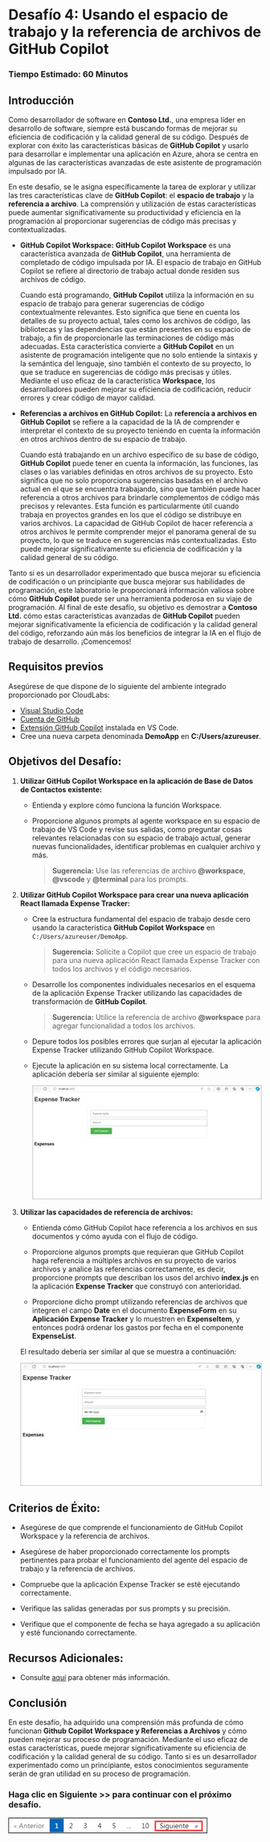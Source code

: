 # Desafío 4: Usando el espacio de trabajo y la referencia de archivos de GitHub Copilot

### Tiempo Estimado: 60 Minutos

## Introducción

Como desarrollador de software en **Contoso Ltd.**, una empresa líder en desarrollo de software, siempre está buscando formas de mejorar su eficiencia de codificación y la calidad general de su código. Después de explorar con éxito las características básicas de **GitHub Copilot** y usarlo para desarrollar e implementar una aplicación en Azure, ahora se centra en algunas de las características avanzadas de este asistente de programación impulsado por IA.

En este desafío, se le asigna específicamente la tarea de explorar y utilizar las tres características clave de **GitHub Copilot**: el **espacio de trabajo** y la **referencia a archivo**. La comprensión y utilización de estas características puede aumentar significativamente su productividad y eficiencia en la programación al proporcionar sugerencias de código más precisas y contextualizadas.

- **GitHub Copilot Workspace:** **GitHub Copilot Workspace** es una característica avanzada de **GitHub Copilot**, una herramienta de completado de código impulsada por IA. El espacio de trabajo en GitHub Copilot se refiere al directorio de trabajo actual donde residen sus archivos de código.

   Cuando está programando, **GitHub Copilot** utiliza la información en su espacio de trabajo para generar sugerencias de código contextualmente relevantes. Esto significa que tiene en cuenta los detalles de su proyecto actual, tales como los archivos de código, las bibliotecas y las dependencias que están presentes en su espacio de trabajo, a fin de proporcionarle las terminaciones de código más adecuadas. Esta característica convierte a **GitHub Copilot** en un asistente de programación inteligente que no solo entiende la sintaxis y la semántica del lenguaje, sino también el contexto de su proyecto, lo que se traduce en sugerencias de código más precisas y útiles.
   Mediante el uso eficaz de la característica **Workspace**, los desarrolladores pueden mejorar su eficiencia de codificación, reducir errores y crear código de mayor calidad.

- **Referencias a archivos en GitHub Copilot:** La **referencia a archivos en GitHub Copilot** se refiere a la capacidad de la IA de comprender e interpretar el contexto de su proyecto teniendo en cuenta la información en otros archivos dentro de su espacio de trabajo.

   Cuando está trabajando en un archivo específico de su base de código, **GitHub Copilot** puede tener en cuenta la información, las funciones, las clases o las variables definidas en otros archivos de su proyecto. Esto significa que no solo proporciona sugerencias basadas en el archivo actual en el que se encuentra trabajando, sino que también puede hacer referencia a otros archivos para brindarle complementos de código más precisos y relevantes. Esta función es particularmente útil cuando trabaja en proyectos grandes en los que el código se distribuye en varios archivos. La capacidad de GitHub Copilot de hacer referencia a otros archivos le permite comprender mejor el panorama general de su proyecto, lo que se traduce en sugerencias más contextualizadas. Esto puede mejorar significativamente su eficiencia de codificación y la calidad general de su código.

Tanto si es un desarrollador experimentado que busca mejorar su eficiencia de codificación o un principiante que busca mejorar sus habilidades de programación, este laboratorio le proporcionará información valiosa sobre cómo **GitHub Copilot** puede ser una herramienta poderosa en su viaje de programación. Al final de este desafío, su objetivo es demostrar a **Contoso Ltd.** cómo estas características avanzadas de **GitHub Copilot** pueden mejorar significativamente la eficiencia de codificación y la calidad general del código, reforzando aún más los beneficios de integrar la IA en el flujo de trabajo de desarrollo. ¡Comencemos!

## Requisitos previos

Asegúrese de que dispone de lo siguiente del ambiente integrado proporcionado por CloudLabs:

- [Visual Studio Code](https://code.visualstudio.com/)
- [Cuenta de GitHub](https://github.com/)
- [Extensión GitHub Copilot](https://marketplace.visualstudio.com/items?itemName=GitHub.copilot) instalada en VS Code.
- Cree una nueva carpeta denominada **DemoApp** en **C:/Users/azureuser**.

## Objetivos del Desafío:

1. **Utilizar GitHub Copilot Workspace en la aplicación de Base de Datos de Contactos existente:**

   - Entienda y explore cómo funciona la función Workspace.

   - Proporcione algunos prompts al agente workspace en su espacio de trabajo de VS Code y revise sus salidas, como preguntar cosas relevantes relacionadas con su espacio de trabajo actual, generar nuevas funcionalidades, identificar problemas en cualquier archivo y más.
     >**Sugerencia:** Use las referencias de archivo **@workspace**, **@vscode** y **@terminal** para los prompts.

2. **Utilizar GitHub Copilot Workspace para crear una nueva aplicación React llamada Expense Tracker:**

   - Cree la estructura fundamental del espacio de trabajo desde cero usando la característica **GitHub Copilot Workspace** en `C:/Users/azureuser/DemoApp`.
     >**Sugerencia:** Solicite a Copilot que cree un espacio de trabajo para una nueva aplicación React llamada Expense Tracker con todos los archivos y el código necesarios.

   - Desarrolle los componentes individuales necesarios en el esquema de la aplicación Expense Tracker utilizando las capacidades de transformación de **GitHub Copilot**.
     >**Sugerencia:** Utilice la referencia de archivo **@workspace** para agregar funcionalidad a todos los archivos.

   - Depure todos los posibles errores que surjan al ejecutar la aplicación Expense Tracker utilizando GitHub Copilot Workspace.

   - Ejecute la aplicación en su sistema local correctamente. La aplicación debería ser similar al siguiente ejemplo:

      ![](../../media/app-working.png)

   <validation step="76e12adb-fdce-4aea-a013-b0f721a72995" />

   <validation step="2458065d-db29-4909-a6a8-6be48c96d04b" />

3. **Utilizar las capacidades de referencia de archivos:**

      - Entienda cómo GitHub Copilot hace referencia a los archivos en sus documentos y cómo ayuda con el flujo de código.

      - Proporcione algunos prompts que requieran que GitHub Copilot haga referencia a múltiples archivos en su proyecto de varios archivos y analice las referencias correctamente, es decir, proporcione prompts que describan los usos del archivo **index.js** en la aplicación **Expense Tracker** que construyó con anterioridad.

      - Proporcione dicho prompt utilizando referencias de archivos que integren el campo **Date** en el documento **ExpenseForm** en su **Aplicación Expense Tracker** y lo muestren en **ExpenseItem**, y entonces podrá ordenar los gastos por fecha en el componente **ExpenseList**.

      El resultado debería ser similar al que se muestra a continuación:

      ![](../../media/app-working-date.png)

## Criterios de Éxito:

- Asegúrese de que comprende el funcionamiento de GitHub Copilot Workspace y la referencia de archivos.

- Asegúrese de haber proporcionado correctamente los prompts pertinentes para probar el funcionamiento del agente del espacio de trabajo y la referencia de archivos.

- Compruebe que la aplicación Expense Tracker se esté ejecutando correctamente.

- Verifique las salidas generadas por sus prompts y su precisión.

- Verifique que el componente de fecha se haya agregado a su aplicación y esté funcionando correctamente.

## Recursos Adicionales:

- Consulte [aquí](https://githubnext.com/projects/copilot-workspace/) para obtener más información.

## Conclusión

En este desafío, ha adquirido una comprensión más profunda de cómo funcionan **Github Copilot Workspace y Referencias a Archivos** y cómo pueden mejorar su proceso de programación. Mediante el uso eficaz de estas características, puede mejorar significativamente su eficiencia de codificación y la calidad general de su código. Tanto si es un desarrollador experimentado como un principiante, estos conocimientos seguramente serán de gran utilidad en su proceso de programación.

### Haga clic en Siguiente >> para continuar con el próximo desafío.

![](../../media/next-page-spanish.png)
